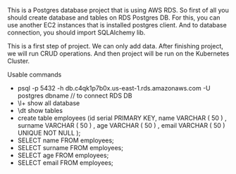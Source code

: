 This is a Postgres database project that is using AWS RDS. So first of all you should create database and tables on RDS Postgres DB. For this, you can use another EC2 instances that is installed postgres client. And to database connection, you should import SQLAlchemy lib. 

This is a first step of project. We can only add data. After finishing project, we will run CRUD operations. And then project will be run on the Kubernetes Cluster. 

Usable commands

- psql -p 5432 -h db.c4qk1p7b0x.us-east-1.rds.amazonaws.com -U postgres dbname    // to connect RDS DB
- \l+    show all database
- \dt    show tables
- create table employees (id serial PRIMARY KEY, name  VARCHAR ( 50 ) , surname VARCHAR ( 50 ) ,  age VARCHAR ( 50 ) , email VARCHAR ( 50 ) UNIQUE NOT NULL );
- SELECT name FROM employees;
- SELECT surname FROM employees;
- SELECT age  FROM employees;
- SELECT email  FROM employees;

